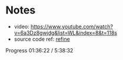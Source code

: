 # Notes

- video: https://www.youtube.com/watch?v=6a3Dz8gwjdg&list=WL&index=8&t=118s
- source code ref: [refine](https://github.com/refinedev/refine/blob/master/examples/app-crm-minimal/src/components/layout/header/index.tsx)

Progress
01:36:22 / 5:38:32
